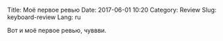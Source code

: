 Title: Моё первое ревью
Date: 2017-06-01 10:20
Category: Review
Slug: keyboard-review
Lang: ru

Вот и моё первое ревью, чуввви.

